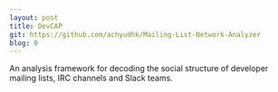 ```yaml
---
layout: post
title: DevCAP
git: https://github.com/achyudhk/Mailing-List-Network-Analyzer
blog: 0
---
```


An analysis framework for decoding the social structure of developer mailing lists, IRC channels and Slack teams.